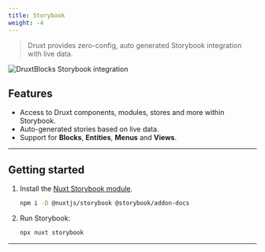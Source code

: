 ```yaml
---
title: Storybook
weight: -4
---
```


> Druxt provides zero-config, auto generated Storybook integration with live data.

![DruxtBlocks Storybook integration](/images/druxt-block-storybook.png)

## Features

* Access to Druxt components, modules, stores and more within Storybook.
* Auto-generated stories based on live data.
* Support for **Blocks**, **Entities**, **Menus** and **Views**.

* * *

## Getting started

1. Install the [Nuxt Storybook module](https://storybook.nuxtjs.org).

   ```sh
   npm i -D @nuxtjs/storybook @storybook/addon-docs
   ```

2. Run Storybook:

   ```sh
   npx nuxt storybook
   ```

* * *
